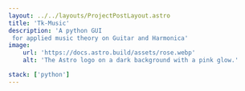 ```yaml
---
layout: ../../layouts/ProjectPostLayout.astro
title: 'Tk-Music'
description: 'A python GUI
 for applied music theory on Guitar and Harmonica'
image:
    url: 'https://docs.astro.build/assets/rose.webp'
    alt: 'The Astro logo on a dark background with a pink glow.'

stack: ['python']
---
```


